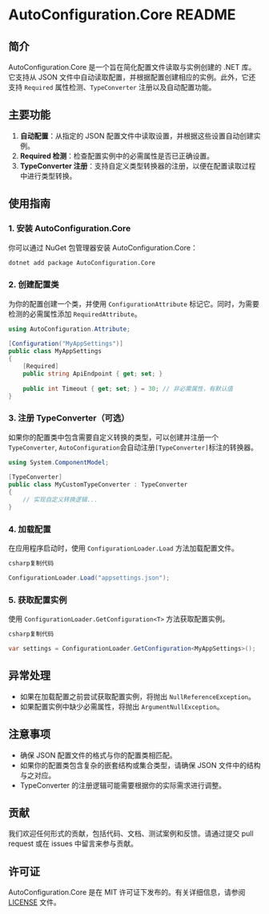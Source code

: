 # AutoConfiguration.Core README

## 简介

AutoConfiguration.Core 是一个旨在简化配置文件读取与实例创建的 .NET 库。它支持从 JSON 文件中自动读取配置，并根据配置创建相应的实例。此外，它还支持 `Required` 属性检测、`TypeConverter` 注册以及自动配置功能。

## 主要功能

1. **自动配置**：从指定的 JSON 配置文件中读取设置，并根据这些设置自动创建实例。
2. **Required 检测**：检查配置实例中的必需属性是否已正确设置。
3. **TypeConverter 注册**：支持自定义类型转换器的注册，以便在配置读取过程中进行类型转换。

## 使用指南

### 1. 安装 AutoConfiguration.Core

你可以通过 NuGet 包管理器安装 AutoConfiguration.Core：

```bash
dotnet add package AutoConfiguration.Core
```

### 2. 创建配置类

为你的配置创建一个类，并使用 `ConfigurationAttribute` 标记它。同时，为需要检测的必需属性添加 `RequiredAttribute`。

```csharp
using AutoConfiguration.Attribute;
 
[Configuration("MyAppSettings")]
public class MyAppSettings
{
    [Required]
    public string ApiEndpoint { get; set; }
 
    public int Timeout { get; set; } = 30; // 非必需属性，有默认值
}
```

### 3. 注册 TypeConverter（可选）

如果你的配置类中包含需要自定义转换的类型，可以创建并注册一个 `TypeConverter`, `AutoConfiguration`会自动注册`[TypeConverter]`标注的转换器。

```csharp
using System.ComponentModel;
 
[TypeConverter]
public class MyCustomTypeConverter : TypeConverter
{
    // 实现自定义转换逻辑...
}
```

### 4. 加载配置

在应用程序启动时，使用 `ConfigurationLoader.Load` 方法加载配置文件。

```csharp
csharp复制代码

ConfigurationLoader.Load("appsettings.json");
```

### 5. 获取配置实例

使用 `ConfigurationLoader.GetConfiguration<T>` 方法获取配置实例。

```csharp
csharp复制代码

var settings = ConfigurationLoader.GetConfiguration<MyAppSettings>();
```

## 异常处理

- 如果在加载配置之前尝试获取配置实例，将抛出 `NullReferenceException`。
- 如果配置实例中缺少必需属性，将抛出 `ArgumentNullException`。

## 注意事项

- 确保 JSON 配置文件的格式与你的配置类相匹配。
- 如果你的配置类包含复杂的嵌套结构或集合类型，请确保 JSON 文件中的结构与之对应。
- TypeConverter 的注册逻辑可能需要根据你的实际需求进行调整。

## 贡献

我们欢迎任何形式的贡献，包括代码、文档、测试案例和反馈。请通过提交 pull request 或在 issues 中留言来参与贡献。

## 许可证

AutoConfiguration.Core 是在 MIT 许可证下发布的。有关详细信息，请参阅 [LICENSE](https://yiyan.baidu.com/chat/LICENSE) 文件。